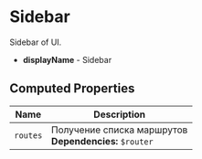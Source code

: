 # Sidebar

Sidebar of UI.

- **displayName** - Sidebar

## Computed Properties

| Name     | Description                                                |
| -------- | ---------------------------------------------------------- |
| `routes` | Получение списка маршрутов<br/>**Dependencies:** `$router` |

